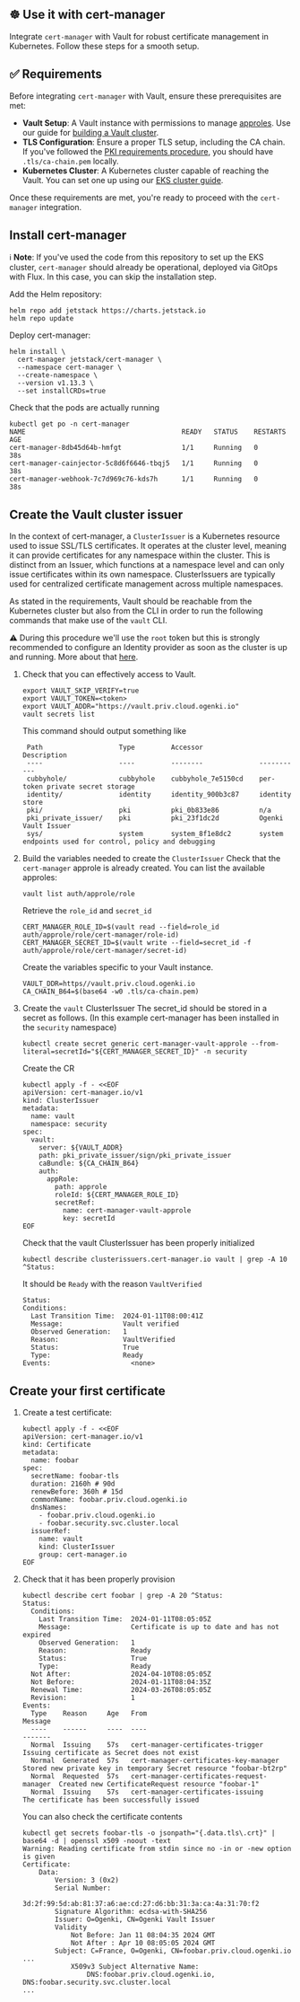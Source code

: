 ## ☸ Use it with cert-manager

Integrate `cert-manager` with Vault for robust certificate management in Kubernetes. Follow these steps for a smooth setup.

## ✅ Requirements

Before integrating `cert-manager` with Vault, ensure these prerequisites are met:

- **Vault Setup**: A Vault instance with permissions to manage [approles](https://developer.hashicorp.com/vault/docs/auth/approle). Use our guide for [building a Vault cluster](https://github.com/Smana/demo-cloud-native-ref/blob/main/terraform/vault/cluster/README.md).
- **TLS Configuration**: Ensure a proper TLS setup, including the CA chain. If you've followed the [PKI requirements procedure](https://github.com/Smana/demo-cloud-native-ref/blob/refactor_docs_per_topic/terraform/vault/cluster/docs/pki_requirements.md), you should have `.tls/ca-chain.pem` locally.
- **Kubernetes Cluster**: A Kubernetes cluster capable of reaching the Vault. You can set one up using our [EKS cluster guide](https://github.com/Smana/demo-cloud-native-ref/blob/main/terraform/eks/README.md).

Once these requirements are met, you're ready to proceed with the `cert-manager` integration.

## Install cert-manager

ℹ️ **Note**: If you've used the code from this repository to set up the EKS cluster, `cert-manager` should already be operational, deployed via GitOps with Flux. In this case, you can skip the installation step.

Add the Helm repository:
```console
helm repo add jetstack https://charts.jetstack.io
helm repo update
```

Deploy cert-manager:
```console
helm install \
  cert-manager jetstack/cert-manager \
  --namespace cert-manager \
  --create-namespace \
  --version v1.13.3 \
  --set installCRDs=true
```

Check that the pods are actually running
```console
kubectl get po -n cert-manager
NAME                                       READY   STATUS    RESTARTS   AGE
cert-manager-8db45d64b-hmfgt               1/1     Running   0          38s
cert-manager-cainjector-5c8d6f6646-tbqj5   1/1     Running   0          38s
cert-manager-webhook-7c7d969c76-kds7h      1/1     Running   0          38s
```

## Create the Vault cluster issuer

In the context of cert-manager, a `ClusterIssuer` is a Kubernetes resource used to issue SSL/TLS certificates. It operates at the cluster level, meaning it can provide certificates for any namespace within the cluster. This is distinct from an Issuer, which functions at a namespace level and can only issue certificates within its own namespace. ClusterIssuers are typically used for centralized certificate management across multiple namespaces.

As stated in the requirements, Vault should be reachable from the Kubernetes cluster but also from the CLI in order to run the following commands that make use of the `vault` CLI.

⚠️ During this procedure we'll use the `root` token but this is strongly recommended to configure an Identity provider as soon as the cluster is up and running. More about that [here](root_token.md).

1. Check that you can effectively access to Vault.
   ```console
   export VAULT_SKIP_VERIFY=true
   export VAULT_TOKEN=<token>
   export VAULT_ADDR="https://vault.priv.cloud.ogenki.io"
   vault secrets list
   ```

   This command should output something like
   ```console
    Path                   Type         Accessor              Description
    ----                   ----         --------              -----------
    cubbyhole/             cubbyhole    cubbyhole_7e5150cd    per-token private secret storage
    identity/              identity     identity_900b3c87     identity store
    pki/                   pki          pki_0b833e86          n/a
    pki_private_issuer/    pki          pki_23f1dc2d          Ogenki Vault Issuer
    sys/                   system       system_8f1e8dc2       system endpoints used for control, policy and debugging
   ```

2. Build the variables needed to create the `ClusterIssuer`
   Check that the `cert-manager` approle is already created. You can list the available approles:
   ```console
   vault list auth/approle/role
   ```

   Retrieve the `role_id` and `secret_id`
   ```console
   CERT_MANAGER_ROLE_ID=$(vault read --field=role_id auth/approle/role/cert-manager/role-id)
   CERT_MANAGER_SECRET_ID=$(vault write --field=secret_id -f auth/approle/role/cert-manager/secret-id)
   ```

   Create the variables specific to your Vault instance.
   ```console
   VAULT_DDR=https//vault.priv.cloud.ogenki.io
   CA_CHAIN_B64=$(base64 -w0 .tls/ca-chain.pem)
   ```

3. Create the `vault` ClusterIssuer
   The secret_id should be stored in a secret as follows. (In this example cert-manager has been installed in the `security` namespace)
   ```console
   kubectl create secret generic cert-manager-vault-approle --from-literal=secretId="${CERT_MANAGER_SECRET_ID}" -n security
   ```

   Create the CR
   ```console
   kubectl apply -f - <<EOF
   apiVersion: cert-manager.io/v1
   kind: ClusterIssuer
   metadata:
     name: vault
     namespace: security
   spec:
     vault:
       server: ${VAULT_ADDR}
       path: pki_private_issuer/sign/pki_private_issuer
       caBundle: ${CA_CHAIN_B64}
       auth:
         appRole:
           path: approle
           roleId: ${CERT_MANAGER_ROLE_ID}
           secretRef:
             name: cert-manager-vault-approle
             key: secretId
   EOF
   ```

   Check that the vault ClusterIssuer has been properly initialized
   ```console
   kubectl describe clusterissuers.cert-manager.io vault | grep -A 10 ^Status:
   ```
   It should be `Ready` with the reason `VaultVerified`
   ```console
   Status:
   Conditions:
     Last Transition Time:  2024-01-11T08:00:41Z
     Message:               Vault verified
     Observed Generation:   1
     Reason:                VaultVerified
     Status:                True
     Type:                  Ready
   Events:                    <none>
   ```

## Create your first certificate

1. Create a test certificate:
   ```console
   kubectl apply -f - <<EOF
   apiVersion: cert-manager.io/v1
   kind: Certificate
   metadata:
     name: foobar
   spec:
     secretName: foobar-tls
     duration: 2160h # 90d
     renewBefore: 360h # 15d
     commonName: foobar.priv.cloud.ogenki.io
     dnsNames:
       - foobar.priv.cloud.ogenki.io
       - foobar.security.svc.cluster.local
     issuerRef:
       name: vault
       kind: ClusterIssuer
       group: cert-manager.io
   EOF
   ```

2. Check that it has been properly provision
   ```console
   kubectl describe cert foobar | grep -A 20 ^Status:
   Status:
     Conditions:
       Last Transition Time:  2024-01-11T08:05:05Z
       Message:               Certificate is up to date and has not expired
       Observed Generation:   1
       Reason:                Ready
       Status:                True
       Type:                  Ready
     Not After:               2024-04-10T08:05:05Z
     Not Before:              2024-01-11T08:04:35Z
     Renewal Time:            2024-03-26T08:05:05Z
     Revision:                1
   Events:
     Type    Reason     Age   From                                       Message
     ----    ------     ----  ----                                       -------
     Normal  Issuing    57s   cert-manager-certificates-trigger          Issuing certificate as Secret does not exist
     Normal  Generated  57s   cert-manager-certificates-key-manager      Stored new private key in temporary Secret resource "foobar-bt2rp"
     Normal  Requested  57s   cert-manager-certificates-request-manager  Created new CertificateRequest resource "foobar-1"
     Normal  Issuing    57s   cert-manager-certificates-issuing          The certificate has been successfully issued
   ```

   You can also check the certificate contents
   ```console
   kubectl get secrets foobar-tls -o jsonpath="{.data.tls\.crt}" | base64 -d | openssl x509 -noout -text
   Warning: Reading certificate from stdin since no -in or -new option is given
   Certificate:
       Data:
           Version: 3 (0x2)
           Serial Number:
               3d:2f:99:5d:ab:81:37:a6:ae:cd:27:d6:bb:31:3a:ca:4a:31:70:f2
           Signature Algorithm: ecdsa-with-SHA256
           Issuer: O=Ogenki, CN=Ogenki Vault Issuer
           Validity
               Not Before: Jan 11 08:04:35 2024 GMT
               Not After : Apr 10 08:05:05 2024 GMT
           Subject: C=France, O=Ogenki, CN=foobar.priv.cloud.ogenki.io
   ...
               X509v3 Subject Alternative Name:
                   DNS:foobar.priv.cloud.ogenki.io, DNS:foobar.security.svc.cluster.local
   ...
   ```